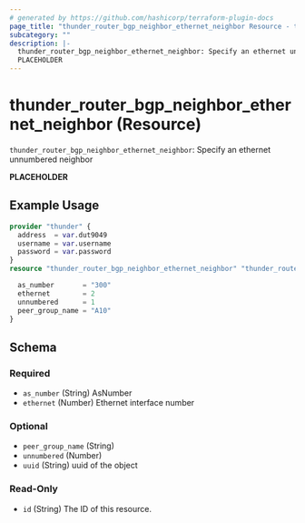 ```yaml
---
# generated by https://github.com/hashicorp/terraform-plugin-docs
page_title: "thunder_router_bgp_neighbor_ethernet_neighbor Resource - terraform-provider-thunder"
subcategory: ""
description: |-
  thunder_router_bgp_neighbor_ethernet_neighbor: Specify an ethernet unnumbered neighbor
  PLACEHOLDER
---
```


# thunder_router_bgp_neighbor_ethernet_neighbor (Resource)

`thunder_router_bgp_neighbor_ethernet_neighbor`: Specify an ethernet unnumbered neighbor

__PLACEHOLDER__

## Example Usage

```terraform
provider "thunder" {
  address  = var.dut9049
  username = var.username
  password = var.password
}
resource "thunder_router_bgp_neighbor_ethernet_neighbor" "thunder_router_bgp_neighbor_ethernet_neighbor" {

  as_number       = "300"
  ethernet        = 2
  unnumbered      = 1
  peer_group_name = "A10"
}
```

<!-- schema generated by tfplugindocs -->
## Schema

### Required

- `as_number` (String) AsNumber
- `ethernet` (Number) Ethernet interface number

### Optional

- `peer_group_name` (String)
- `unnumbered` (Number)
- `uuid` (String) uuid of the object

### Read-Only

- `id` (String) The ID of this resource.


